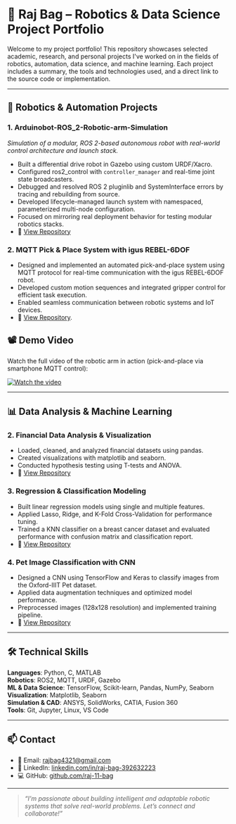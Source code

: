 # 🚀 Raj Bag – Robotics & Data Science Project Portfolio

Welcome to my project portfolio! This repository showcases selected academic, research, and personal projects I've worked on in the fields of robotics, automation, data science, and machine learning. Each project includes a summary, the tools and technologies used, and a direct link to the source code or implementation.

---

## 🤖 Robotics & Automation Projects

### 1. Arduinobot-ROS_2-Robotic-arm-Simulation
_Simulation of a modular, ROS 2-based autonomous robot with real-world control architecture and launch stack._

- Built a differential drive robot in Gazebo using custom URDF/Xacro.
- Configured ros2_control with `controller_manager` and real-time joint state broadcasters.
- Debugged and resolved ROS 2 pluginlib and SystemInterface errors by tracing and rebuilding from source.
- Developed lifecycle-managed launch system with namespaced, parameterized multi-node configuration.
- Focused on mirroring real deployment behavior for testing modular robotics stacks.
- 🔗 [View Repository](https://github.com/Raj-11-Bag/Arduinobot-ROS_2-Robotic-arm-Simulation)

### 2. MQTT Pick & Place System with igus REBEL-6DOF
- Designed and implemented an automated pick-and-place system using MQTT protocol for real-time communication with the igus REBEL-6DOF robot.
- Developed custom motion sequences and integrated gripper control for efficient task execution.
- Enabled seamless communication between robotic systems and IoT devices.
- 🔗 [View Repository](https://github.com/Raj-11-Bag/igus-REBEL-6DOF-01).

## 📽️ Demo Video
Watch the full video of the robotic arm in action (pick-and-place via smartphone MQTT control):

[![Watch the video](https://img.youtube.com/vi/3a9YwpJj9Qo/0.jpg)](https://youtu.be/3a9YwpJj9Qo)


---

## 📊 Data Analysis & Machine Learning

### 2. Financial Data Analysis & Visualization
- Loaded, cleaned, and analyzed financial datasets using pandas.
- Created visualizations with matplotlib and seaborn.
- Conducted hypothesis testing using T-tests and ANOVA.
- 🔗 [View Repository](https://github.com/raj-11-bag/Data-Analysis-Using-Python)

### 3. Regression & Classification Modeling
- Built linear regression models using single and multiple features.
- Applied Lasso, Ridge, and K-Fold Cross-Validation for performance tuning.
- Trained a KNN classifier on a breast cancer dataset and evaluated performance with confusion matrix and classification report.
- 🔗 [View Repository](https://github.com/raj-11-bag/Regression)

### 4. Pet Image Classification with CNN
- Designed a CNN using TensorFlow and Keras to classify images from the Oxford-IIIT Pet dataset.
- Applied data augmentation techniques and optimized model performance.
- Preprocessed images (128x128 resolution) and implemented training pipeline.
- 🔗 [View Repository](https://github.com/raj-11-bag/CNN)

---

## 🛠 Technical Skills

**Languages**: Python, C, MATLAB  
**Robotics**: ROS2, MQTT, URDF, Gazebo  
**ML & Data Science**: TensorFlow, Scikit-learn, Pandas, NumPy, Seaborn  
**Visualization**: Matplotlib, Seaborn  
**Simulation & CAD**: ANSYS, SolidWorks, CATIA, Fusion 360  
**Tools**: Git, Jupyter, Linux, VS Code

---

## 📫 Contact

- 📧 Email: rajbag4321@gmail.com  
- 🔗 LinkedIn: [linkedin.com/in/raj-bag-392632223](https://www.linkedin.com/in/raj-bag-392632223/)  
- 💻 GitHub: [github.com/raj-11-bag](https://github.com/raj-11-bag)

---

> _“I’m passionate about building intelligent and adaptable robotic systems that solve real-world problems. Let’s connect and collaborate!”_


